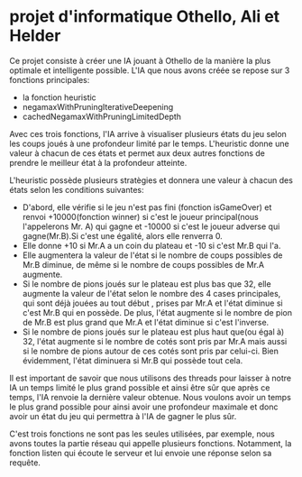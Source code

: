# projet d'informatique Othello, Ali et Helder
Ce projet consiste à créer une IA jouant à Othello de la manière la plus optimale et intelligente possible. L'IA que nous avons créée se repose sur 3 fonctions principales:
- la fonction heuristic
- negamaxWithPruningIterativeDeepening
- cachedNegamaxWithPruningLimitedDepth

Avec ces trois fonctions, l'IA arrive à visualiser plusieurs états du jeu selon les coups joués à une profondeur limité par le temps. L'heuristic donne une valeur à chacun de ces états et permet aux deux autres fonctions de prendre le meilleur état à la profondeur atteinte.

L'heuristic possède plusieurs stratègies et donnera une valeur à chacun des états selon les conditions suivantes:
- D'abord, elle vérifie si le jeu n'est pas fini (fonction isGameOver) et renvoi +10000(fonction winner) si c'est le joueur principal(nous l'appelerons Mr. A) qui gagne et -10000 si c'est le joueur adverse qui gagne(Mr.B).Si c'est une égalité, alors elle renverra 0.
- Elle donne +10 si  Mr.A a un coin du plateau et -10 si c'est Mr.B qui l'a.
- Elle augmentera la valeur de l'état si le nombre de coups possibles de Mr.B diminue, de même si le nombre de coups possibles de Mr.A augmente.
- Si le nombre de pions joués sur le plateau est plus bas que 32, elle augmente la valeur de l'état selon le nombre  des 4 cases principales, qui sont déjà jouées au tout début , prises par Mr.A et l'état diminue si c'est Mr.B qui en possède. De plus, l'état augmente si le nombre de pion de Mr.B est plus grand que Mr.A et l'état diminue si c'est l'inverse.
- Si le nombre de pions joués sur le plateau est plus haut que(ou égal à) 32, l'état augmente si le nombre de cotés sont pris par Mr.A mais aussi si le nombre de pions autour de ces cotés sont pris par celui-ci. Bien évidemment, l'état diminuera si Mr.B qui possède tout cela.

Il est important de savoir que nous utilisons des threads pour laisser à notre IA un temps limité le plus grand possible  et ainsi être sûr que après ce temps, l'IA renvoie la dernière valeur obtenue. Nous voulons avoir un temps le plus grand possible pour ainsi avoir une profondeur maximale et donc avoir un état du jeu qui permettra à l'IA de gagner le plus sûr.


C'est trois fonctions ne sont pas les seules utilisées, par exemple, nous avons toutes la partie réseau qui appelle plusieurs fonctions. Notamment, la fonction listen qui écoute le serveur et  lui envoie une réponse selon sa requête.
